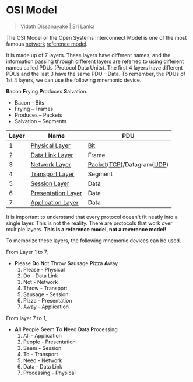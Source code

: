 # OSI Model

> Vidath Dissanayake | Sri Lanka

The OSI Model or the Open Systems Interconnect Model is one of the most famous [network](../../network.md) [reference model](reference%20model.md).

It is made up of 7 layers. These layers have different names, and the information passing through different layers are referred to using different names called PDUs (Protocol Data Units). The first 4 layers have different PDUs and the last 3 have the same PDU – Data. To remember, the PDUs of 1st 4 layers, we can use the following mnemonic device.

**B**acon **F**rying **P**roduces **S**alvation.

- Bacon – Bits
- Frying – Frames
- Produces – Packets
- Salvation – Segments

| Layer | Name                                                 | PDU                                                                                                                               |
| ----- | ---------------------------------------------------- | --------------------------------------------------------------------------------------------------------------------------------- |
| 1     | [Physical Layer](layers/Physical%20Layer.md)         | [Bit](PDU/bit.md)                                                                                                                              |
| 2     | [Data Link Layer](layers/Data%20Link%20Layer.md)     | Frame                                                                                                                            |
| 3     | [Network Layer](layers/Network%20Layer.md)           | [Packet](PDU/packet.md)([TCP](../../communication%20protocol/OSI/layer%204/TCP.md))/Datagram([UDP](../../communication%20protocol/OSI/layer%204/UDP.md)) |
| 4     | [Transport Layer](layers/Transport%20Layer.md)       | Segment                                                                                                                          |
| 5     | [Session Layer](layers/Session%20Layer.md)           | Data                                                                                                                              |
| 6     | [Presentation Layer](layers/Presentation%20Layer.md) | Data                                                                                                                              |
| 7     | [Application Layer](layers/Application%20Layer.md)   | Data                                                                                                                              |

It is important to understand that every protocol doesn't fit neatly into a single layer. This is not the reality. There are protocols that work over multiple layers. **This is a reference model, not a reverence model!**

To memorize these layers, the following mnemonic devices can be used.

From Layer 1 to 7,

- **P**lease **D**o **N**ot **T**hrow **S**ausage **P**izza **A**way
  1. Please - Physical
  2. Do - Data Link
  3. Not - Network
  4. Throw - Transport
  5. Sausage - Session
  6. Pizza - Presentation
  7. Away - Application

From layer 7 to 1,

- **A**ll **P**eople **S**eem **T**o **N**eed **D**ata **P**rocessing
  1. All - Application
  2. People - Presentation
  3. Seem - Session
  4. To - Transport
  5. Need - Network
  6. Data - Data Link
  7. Processing - Physical